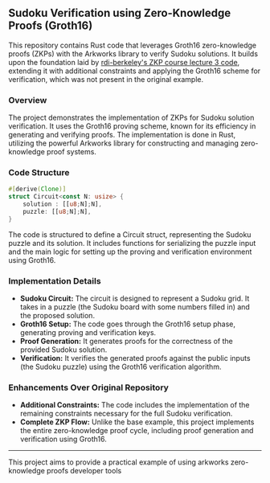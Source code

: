 ## Sudoku Verification using Zero-Knowledge Proofs (Groth16)

This repository contains Rust code that leverages Groth16 zero-knowledge proofs (ZKPs) with the Arkworks library to verify Sudoku solutions. It builds upon the foundation laid by [rdi-berkeley's ZKP course lecture 3 code](https://github.com/rdi-berkeley/zkp-course-lecture3-code.git), extending it with additional constraints and applying the Groth16 scheme for verification, which was not present in the original example.

### Overview

The project demonstrates the implementation of ZKPs for Sudoku solution verification. It uses the Groth16 proving scheme, known for its efficiency in generating and verifying proofs. The implementation is done in Rust, utilizing the powerful Arkworks library for constructing and managing zero-knowledge proof systems.

### Code Structure

```rust
#[derive(Clone)]
struct Circuit<const N: usize> {
    solution : [[u8;N];N],
    puzzle: [[u8;N];N],
}
```
The code is structured to define a Circuit struct, representing the Sudoku puzzle and its solution. It includes functions for serializing the puzzle input and the main logic for setting up the proving and verification environment using Groth16.

### Implementation Details

- **Sudoku Circuit:** The circuit is designed to represent a Sudoku grid. It takes in a puzzle (the Sudoku board with some numbers filled in) and the proposed solution.
- **Groth16 Setup:** The code goes through the Groth16 setup phase, generating proving and verification keys.
- **Proof Generation:** It generates proofs for the correctness of the provided Sudoku solution.
- **Verification:** It verifies the generated proofs against the public inputs (the Sudoku puzzle) using the Groth16 verification algorithm.

### Enhancements Over Original Repository

- **Additional Constraints:** The code includes the implementation of the remaining constraints necessary for the full Sudoku verification.
- **Complete ZKP Flow:** Unlike the base example, this project implements the entire zero-knowledge proof cycle, including proof generation and verification using Groth16.

---

This project aims to provide a practical example of using arkworks zero-knowledge proofs developer tools
